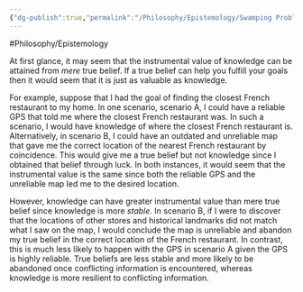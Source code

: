 ```yaml
---
{"dg-publish":true,"permalink":"/Philosophy/Epistemology/Swamping Problem/","created":"2024-07-10T00:46:34.083-04:00","updated":"2024-11-11T00:46:59.947-05:00"}
---
```


#Philosophy/Epistemology 

At first glance, it may seem that the instrumental value of knowledge can be attained from *mere* true belief. If a true belief can help you fulfill your goals then it would seem that it is just as valuable as knowledge.

For example, suppose that I had the goal of finding the closest French restaurant to my home. In one scenario, scenario A, I could have a reliable GPS that told me where the closest French restaurant was. In such a scenario, I would have knowledge of where the closest French restaurant is. Alternatively, in scenario B, I could have an outdated and unreliable map that gave me the correct location of the nearest French restaurant by coincidence. This would give me a true belief but not knowledge since I obtained that belief through luck. In both instances, it would seem that the instrumental value is the same since both the reliable GPS and the unreliable map led me to the desired location.

However, knowledge can have greater instrumental value than mere true belief since knowledge is more *stable*. In scenario B, if I were to discover that the locations of other stores and historical landmarks did not match what I saw on the map, I would conclude the map is unreliable and abandon my true belief in the correct location of the French restaurant. In contrast, this is much less likely to happen with the GPS in scenario A given the GPS is highly reliable. True beliefs are less stable and more likely to be abandoned once conflicting information is encountered, whereas knowledge is more resilient to conflicting information.
